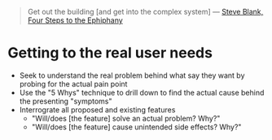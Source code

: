 > Get out the building [and get into the complex system] &mdash; [Steve Blank, Four Steps to the Ephiphany](https://en.wikipedia.org/wiki/Steve_Blank)

# Getting to the real user needs
* Seek to understand the real problem behind what say they want by probing for the actual pain point
* Use the "5 Whys" technique to drill down to find the actual cause behind the presenting "symptoms"
* Interrograte all proposed and existing features
    * "Will/does [the feature] solve an actual problem? Why?"
    * "Will/does [the feature] cause unintended side effects? Why?"